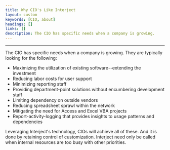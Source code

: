 ```yaml
---
title: Why CIO's Like Interject
layout: custom
keywords: [CIO, about]
headings: []
links: []
description: The CIO has specific needs when a company is growing.
---
```

* * *

The CIO has specific needs when a company is growing. They are typically looking for the following:

 * Maximizing the utilization of existing software--extending the investment
 * Reducing labor costs for user support
 * Minimizing reporting staff
 * Providing department-point solutions without encumbering development staff
 * Limiting dependency on outside vendors
 * Reducing spreadsheet sprawl within the network
 * Mitigating the need for Access and Excel VBA projects
 * Report-activity-logging that provides insights to usage patterns and dependencies

Leveraging Interject's technology, CIOs will achieve all of these. And it is done by retaining control of customization. Interject need only be called when internal resources are too busy with other priorities.
